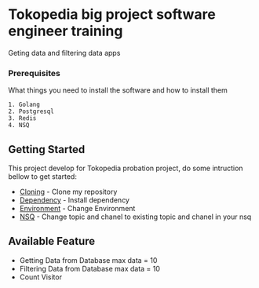 # Tokopedia big project software engineer training

Geting data and filtering data apps
### Prerequisites

What things you need to install the software and how to install them

```
1. Golang
2. Postgresql
3. Redis
4. NSQ
```
## Getting Started

This project develop for Tokopedia probation project, do some intruction bellow to get started:
* [Cloning](https://github.com/asepnur/iskandar) - Clone my repository
* [Dependency](https://golang.org/cmd/go/) - Install dependency
* [Environment](https://github.com/asepnur/iskandar/tree/master/files/etc) - Change Environment
* [NSQ](https://github.com/asepnur/iskandar/blob/master/app.go) - Change topic and chanel to existing topic and chanel in your nsq


## Available Feature
* Getting Data from Database max data = 10
* Filtering Data from Database max data = 10
* Count Visitor
